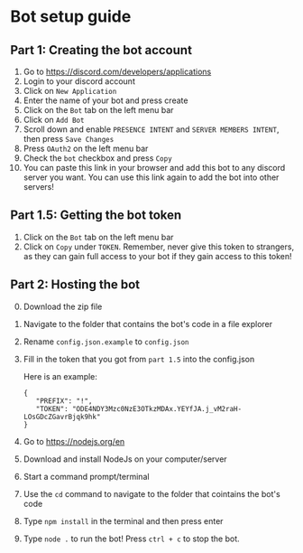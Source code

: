 # Bot setup guide

## Part 1: Creating the bot account

1. Go to https://discord.com/developers/applications
2. Login to your discord account
3. Click on `New Application`
4. Enter the name of your bot and press create
5. Click on the `Bot` tab on the left menu bar
6. Click on `Add Bot`
7. Scroll down and enable `PRESENCE INTENT` and `SERVER MEMBERS INTENT`, then press `Save Changes`
8. Press `OAuth2` on the left menu bar
9. Check the `bot` checkbox and press `Copy`
10. You can paste this link in your browser and add this bot to any discord server you want. You can use this link again to add the bot into other servers!

## Part 1.5: Getting the bot token

1. Click on the `Bot` tab on the left menu bar
2. Click on `Copy` under `TOKEN`. Remember, never give this token to strangers, as they can gain full access to your bot if they gain access to this token!

## Part 2: Hosting the bot

0. Download the zip file
1. Navigate to the folder that contains the bot's code in a file explorer
2. Rename `config.json.example` to `config.json`
3. Fill in the token that you got from `part 1.5` into the config.json

   Here is an example:

   ```
   {
      "PREFIX": "!",
      "TOKEN": "ODE4NDY3Mzc0NzE3OTkzMDAx.YEYfJA.j_vM2raH-LOsGDcZGavrBjqk9hk"
   }
   ```

4. Go to https://nodejs.org/en
5. Download and install NodeJs on your computer/server
6. Start a command prompt/terminal
7. Use the `cd` command to navigate to the folder that cointains the bot's code
8. Type `npm install` in the terminal and then press enter
9. Type `node .` to run the bot! Press `ctrl + c` to stop the bot.
